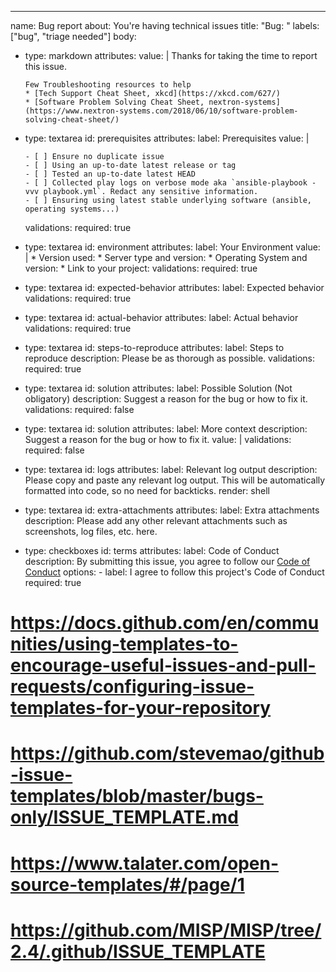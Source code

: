---
name: Bug report
about: You're having technical issues
title: "Bug: "
labels: ["bug", "triage needed"]
body:
  - type: markdown
    attributes:
      value: |
        Thanks for taking the time to report this issue.

        Few Troubleshooting resources to help
        * [Tech Support Cheat Sheet, xkcd](https://xkcd.com/627/)
        * [Software Problem Solving Cheat Sheet, nextron-systems](https://www.nextron-systems.com/2018/06/10/software-problem-solving-cheat-sheet/)
  - type: textarea
    id: prerequisites
    attributes:
      label: Prerequisites
      value: |
        <!-- If the following boxes are not ALL checked, your issue is likely to be closed -->

        - [ ] Ensure no duplicate issue
        - [ ] Using an up-to-date latest release or tag
        - [ ] Tested an up-to-date latest HEAD
        - [ ] Collected play logs on verbose mode aka `ansible-playbook -vvv playbook.yml`. Redact any sensitive information.
        - [ ] Ensuring using latest stable underlying software (ansible, operating systems...)
    validations:
      required: true
  - type: textarea
    id: environment
    attributes:
      label: Your Environment
      value: |
        <!--- Include as many relevant details about the environment you experienced the bug in -->
        * Version used:
        * Server type and version:
        * Operating System and version:
        * Link to your project:
    validations:
      required: true
  - type: textarea
    id: expected-behavior
    attributes:
      label: Expected behavior
    validations:
      required: true
  - type: textarea
    id: actual-behavior
    attributes:
      label: Actual behavior
    validations:
      required: true
  - type: textarea
    id: steps-to-reproduce
    attributes:
      label: Steps to reproduce
      description: Please be as thorough as possible.
    validations:
      required: true
  - type: textarea
    id: solution
    attributes:
      label: Possible Solution (Not obligatory)
      description: Suggest a reason for the bug or how to fix it.
    validations:
      required: false
  - type: textarea
    id: solution
    attributes:
      label: More context
      description: Suggest a reason for the bug or how to fix it.
      value: |
        <!--- How has this issue affected you? What are you trying to accomplish? -->
        <!--- Did you make any changes to the boilerplate after cloning it? -->
        <!--- Providing context helps us come up with a solution that is most useful in the real world -->
    validations:
      required: false
  - type: textarea
    id: logs
    attributes:
      label: Relevant log output
      description: Please copy and paste any relevant log output. This will be automatically formatted into code, so no need for backticks.
      render: shell
  - type: textarea
    id: extra-attachments
    attributes:
      label: Extra attachments
      description: Please add any other relevant attachments such as screenshots, log files, etc. here.
  - type: checkboxes
    id: terms
    attributes:
      label: Code of Conduct
      description: By submitting this issue, you agree to follow our [Code of Conduct](https://www.contributor-covenant.org/version/2/1/code_of_conduct.html)
      options:
        - label: I agree to follow this project's Code of Conduct
          required: true
# <!-- Template Reference -->
# https://docs.github.com/en/communities/using-templates-to-encourage-useful-issues-and-pull-requests/configuring-issue-templates-for-your-repository
# https://github.com/stevemao/github-issue-templates/blob/master/bugs-only/ISSUE_TEMPLATE.md
# https://www.talater.com/open-source-templates/#/page/1
# https://github.com/MISP/MISP/tree/2.4/.github/ISSUE_TEMPLATE
